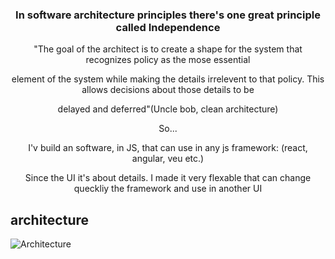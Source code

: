 <h3 align="center"> In software architecture principles there's one great principle called Independence </h3>

<p align="center">"The goal of the architect is to create a shape for the system that recognizes policy as the mose essential</p>
<p align="center">element of the system while making the details irrelevent to that policy. This allows decisions about those details to be</p>
<p align="center">delayed and deferred"(Uncle bob, clean architecture)</p>

<div align="center">
  <p>So...</p>
  <p>I'v build an software, in JS, that can use in any js framework: (react, angular, veu etc.)</p>
  <p>Since the UI it's about details. I made it very flexable that can change queckliy the framework and use in another UI </p>
</div>

## architecture
![Architecture](https://github.com/HeloyoM/dynamic-pagination/assets/57059886/23eb9c8a-89ee-496c-b6c6-7d5d3a17648f)


  
